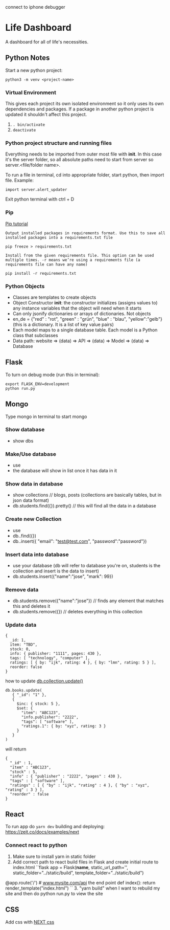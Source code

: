 <!-- https://www.youtube.com/watch?v=E_eMhH1M37I --> connect to iphone debugger

# Life Dashboard
A dashboard for all of life's necessities.

## Python Notes
Start a new python project:
```
python3 -m venv <project-name>
```

### Virtual Environment
This gives each project its own isolated environment so it only uses its own dependencies and packages. If a package in another python project is updated it shouldn't affect this project.

1. `. bin/activate`
2. `deactivate`

### Python project structure and running files
Everything needs to be imported from outer most file with __init__. In this case it's the server folder, so all absolute paths need to start from server so server.<file/folder name>.

To run a file in terminal, cd into appropriate folder, start python, then import file.
Example:
```
import server.alert_updater
```

Exit python terminal with ctrl + D

### Pip
[Pip tutorial](https://www.youtube.com/watch?v=U2ZN104hIcc)
```
Output installed packages in requirements format. Use this to save all installed packages into a requirements.txt file

pip freeze > requirements.txt
```

```
Install from the given requirements file. This option can be used multiple times. -r means we’re using a requirements file (a requirements file can have any name)

pip install -r requirements.txt
```

### Python Objects
- Classes are templates to create objects
- Object Constructor __init__: the constructor initializes (assigns values to) any instance variables that the object will need when it starts
- Can only jsonify dictionaries or arrays of dictionaries. Not objects
- en_de = {"red" : "rot", "green" : "grün", "blue" : "blau", "yellow":"gelb"} (this is a dictionary. It is a list of key value pairs)
- Each model maps to a single database table. Each model is a Python class that subclasses
- Data path: website => (data) => API => (data) => Model => (data) => Database

## Flask
To turn on debug mode (run this in terminal):
```
export FLASK_ENV=development
python run.py
```

## Mongo
Type mongo in terminal to start mongo
### Show database
- show dbs

### Make/Use database
- use <database name>
- the database will show in list once it has data in it

### Show data in database
- show collections // blogs, posts (collections are basically tables, but in json data format)
- db.students.find({}).pretty() // this will find all the data in a database

### Create new Collection
- use <database name>
- db.<new collection name>.find({})
- db.<new collection name>.insert({ "email": "test@test.com", "password":"password"})

### Insert data into database
- use your database (db will refer to database you're on, students is the collection and insert is the data to insert)
- db.students.insert({"name":"jose", "mark": 99})

### Remove data
- db.students.remove({"name":"jose"}) // finds any element that matches this and deletes it
- db.students.remove({}) // deletes everything in this collection

### Update data
```
{
  _id: 1,
  item: "TBD",
  stock: 0,
  info: { publisher: "1111", pages: 430 },
  tags: [ "technology", "computer" ],
  ratings: [ { by: "ijk", rating: 4 }, { by: "lmn", rating: 5 } ],
  reorder: false
}
```
how to update [db.collection.update()](https://docs.mongodb.com/manual/reference/method/db.collection.update/)
```
db.books.update(
   { "_id": "1" },
   {
     $inc: { stock: 5 },
     $set: {
       "item": "ABC123",
       "info.publisher": "2222",
       "tags": [ "software" ],
       "ratings.1": { by: "xyz", rating: 3 }
     }
   }
)
```
will return
```
{
  "_id" : 1,
  "item" : "ABC123",
  "stock" : 5,
  "info" : { "publisher" : "2222", "pages" : 430 },
  "tags" : [ "software" ],
  "ratings" : [ { "by" : "ijk", "rating" : 4 }, { "by" : "xyz", "rating" : 3 } ],
  "reorder" : false
}
```

## React
To run app do ```yarn dev```
building and deploying: https://zeit.co/docs/examples/next
### Connect react to python
1. Make sure to install yarn in static folder
2. Add correct path to react build files in Flask and create initial route to index.html
``flask app = Flask(__name__, static_url_path='', static_folder="../static/build", template_folder="../static/build")

@app.route('/') # www.mysite.com/api the end point
def index():
    return render_template("index.html")
``
3. "yarn build" when I want to rebuild my site and then do python run.py to view the site

## CSS
Add css with [NEXT css](https://github.com/zeit/next-plugins/tree/master/packages/next-sass)

<!-- { "_id" : "d3c4749ca7e34fb3958e3ee5f6ec8925", "recipe_link" : "https://www.youtube.com/watch?v=gCQGDWlVN50", "ingredients" : [ ], "title" : "Gyudon", "directions" : [ { "1" : "Put dashi, soy sauce, sugar, mirin, and sake in a large pan and bring to a boil over medium heat." }, { "2" : "Add onion slices and simmer for a few minutes or until softened." } ], "cuisine_type" : "Japanese" } -->
